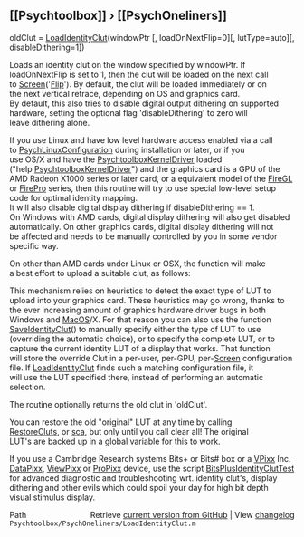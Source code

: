 ## [[Psychtoolbox]] &#8250; [[PsychOneliners]]

oldClut = [LoadIdentityClut](LoadIdentityClut)(windowPtr [, loadOnNextFlip=0][, lutType=auto][, disableDithering=1])  
  
Loads an identity clut on the window specified by windowPtr. If  
loadOnNextFlip is set to 1, then the clut will be loaded on the next call  
to [Screen](Screen)('[Flip](Flip)'). By default, the clut will be loaded immediately or on  
the next vertical retrace, depending on OS and graphics card.  
By default, this also tries to disable digital output dithering on supported  
hardware, setting the optional flag 'disableDithering' to zero will  
leave dithering alone.  
  
If you use Linux and have low level hardware access enabled via a call  
to [PsychLinuxConfiguration](PsychLinuxConfiguration) during installation or later, or if you  
use OS/X and have the [PsychtoolboxKernelDriver](PsychtoolboxKernelDriver) loaded  
("help [PsychtoolboxKernelDriver](PsychtoolboxKernelDriver)") and the graphics card is a GPU of the  
AMD Radeon X1000 series or later card, or a equivalent model of the [FireGL](FireGL)  
or [FirePro](FirePro) series, then this routine will try to use special low-level setup  
code for optimal identity mapping.  
It will also disable digital display dithering if disableDithering == 1.  
On Windows with AMD cards, digital display dithering will also get disabled  
automatically. On other graphics cards, digital display dithering will not  
be affected and needs to be manually controlled by you in some vendor specific way.  
  
On other than AMD cards under Linux or OSX, the function will make  
a best effort to upload a suitable clut, as follows:  
  
This mechanism relies on heuristics to detect the exact type of LUT to  
upload into your graphics card. These heuristics may go wrong, thanks to  
the ever increasing amount of graphics hardware driver bugs in both  
Windows and [MacOS](MacOS)/X. For that reason you can also use the function  
[SaveIdentityClut](SaveIdentityClut)() to manually specify either the type of LUT to use  
(overriding the automatic choice), or to specify the complete LUT, or to  
capture the current identity LUT of a display that works. That function  
will store the override Clut in a per-user, per-GPU, per-[Screen](Screen) configuration  
file. If [LoadIdentityClut](LoadIdentityClut) finds such a matching configuration file, it  
will use the LUT specified there, instead of performing an automatic  
selection.  
  
The routine optionally returns the old clut in 'oldClut'.  
  
You can restore the old "original" LUT at any time by calling  
[RestoreCluts](RestoreCluts), or [sca](sca), but only until you call clear all! The original  
LUT's are backed up in a global variable for this to work.  
  
If you use a Cambridge Research systems Bits+ or Bits\# box or a [VPixx](VPixx) Inc.  
[DataPixx](DataPixx), [ViewPixx](ViewPixx) or [ProPixx](ProPixx) device, use the script [BitsPlusIdentityClutTest](BitsPlusIdentityClutTest)  
for advanced diagnostic and troubleshooting wrt. identity clut's, display  
dithering and other evils which could spoil your day for high bit depth  
visual stimulus display.  




<div class="code_header" style="text-align:right;">
  <span style="float:left;">Path&nbsp;&nbsp;</span> <span class="counter">Retrieve <a href=
  "https://raw.github.com/Psychtoolbox-3/Psychtoolbox-3/beta/Psychtoolbox/PsychOneliners/LoadIdentityClut.m">current version from GitHub</a> | View <a href=
  "https://github.com/Psychtoolbox-3/Psychtoolbox-3/commits/beta/Psychtoolbox/PsychOneliners/LoadIdentityClut.m">changelog</a></span>
</div>
<div class="code">
  <code>Psychtoolbox/PsychOneliners/LoadIdentityClut.m</code>
</div>

